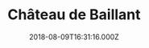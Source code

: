 ---
date: 2018-08-09T16:31:16.000Z
title: Château de Baillant
latitude: 46.766680573133705
longitude: 0.2975373967033057
url: http://www.chateau-baillant.com
category: checkin
---